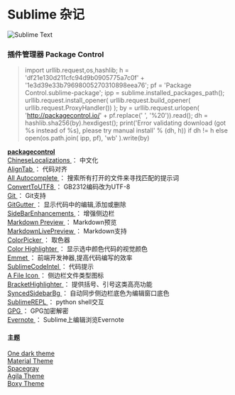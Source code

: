 Sublime 杂记
===
![Sublime Text](http://7xix3g.com1.z0.glb.clouddn.com/15-7-14/49125259.jpg)

### 插件管理器 Package Control

>import urllib.request,os,hashlib; h = 'df21e130d211cfc94d9b0905775a7c0f' + '1e3d39e33b79698005270310898eea76'; pf = 'Package Control.sublime-package'; ipp = sublime.installed_packages_path(); urllib.request.install_opener( urllib.request.build_opener( urllib.request.ProxyHandler()) ); by = urllib.request.urlopen( 'http://packagecontrol.io/' + pf.replace(' ', '%20')).read(); dh = hashlib.sha256(by).hexdigest(); print('Error validating download (got %s instead of %s), please try manual install' % (dh, h)) if dh != h else open(os.path.join( ipp, pf), 'wb' ).write(by)

[**packagecontrol**   ](https://packagecontrol.io/)  
[ChineseLocalizations ](https://github.com/rexdf/ChineseLocalization)                   ： 中文化  
[AlignTab             ](https://github.com/randy3k/AlignTab)                            ： 代码对齐  
[All Autocomplete     ](https://github.com/alienhard/SublimeAllAutocomplete)            ： 搜索所有打开的文件来寻找匹配的提示词  
[ConvertToUTF8        ](https://github.com/seanliang/ConvertToUTF8)                     ： GB2312编码改为UTF-8  
[Git                  ](https://github.com/kemayo/sublime-text-git)                     ： Git支持  
[GitGutter            ](https://github.com/jisaacks/GitGutter)                          ： 显示代码中的编辑,添加或删除  
[SideBarEnhancements  ](https://github.com/SideBarEnhancements-org/SideBarEnhancements) ： 增强侧边栏  
[Markdown Preview     ](https://github.com/revolunet/sublimetext-markdown-preview)      ： Markdown预览  
[MarkdownLivePreview  ](https://github.com/math2001/MarkdownLivePreview)                ： Markdown支持  
[ColorPicker          ](https://github.com/weslly/ColorPicker)                          ： 取色器  
[Color Highlighter    ](https://github.com/Monnoroch/ColorHighlighter)                  ： 显示选中颜色代码的视觉颜色  
[Emmet                ](https://github.com/sergeche/emmet-sublime)                      ： 前端开发神器,提高代码编写的效率  
[SublimeCodeIntel     ](https://github.com/SublimeCodeIntel/SublimeCodeIntel)           ： 代码提示  
[A File Icon          ](https://github.com/ihodev/a-file-icon)                          ： 侧边栏文件类型图标  
[BracketHighlighter   ](https://github.com/facelessuser/BracketHighlighter)             ： 提供括号、引号这类高亮功能  
[SyncedSidebarBg      ](https://github.com/aziz/SublimeSyncedSidebarBg)                 ： 自动同步侧边栏底色为编辑窗口底色  
[SublimeREPL          ](https://github.com/wuub/SublimeREPL)                            ： python shell交互  
[GPG                  ](https://github.com/dmitrievav/sublime_gpg)                      ： GPG加密解密  
[Evernote             ](https://github.com/bordaigorl/sublime-evernote)                 ： Sublime上编辑浏览Evernote  

#### 主题  
[One dark theme ](https://github.com/andresmichel/one-dark-theme)  
[Material Theme ](https://github.com/equinusocio/material-theme)  
[Spacegray      ](https://github.com/kkga/spacegray)  
[Agila Theme    ](https://github.com/arvi/Agila-Theme)  
[Boxy Theme     ](https://github.com/ihodev/sublime-boxy)  
